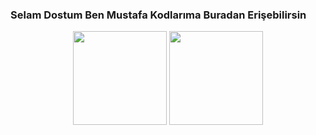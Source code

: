 ### Selam Dostum Ben Mustafa Kodlarıma Buradan Erişebilirsin
<div align = "center">
<img src = "https://github-readme-stats.vercel.app/api?username=mustafakktr2008&show_icons=true&theme=tokyonight" width = "% 100" height = "150px" />
<img src = "https://github-readme-stats.vercel.app/api/top-langs/?username=mustafakktr2008&layout=compact&theme=tokyonight" width = "% 100" height = "150px"  />
</div>
